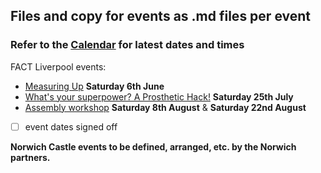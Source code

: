## Files and copy for events as .md files per event

### Refer to the [Calendar](http://bit.ly/prostheticscal "Link to calendar for events at DesktopProsthetics, note the scal bit") for latest dates and times

FACT Liverpool events:
 * [Measuring Up](MeasuringUpWorkshop.md) **Saturday 6th June**
 * [What's your superpower? A Prosthetic Hack!](ProstheticHack.md) **Saturday 25th July** 
 * [Assembly workshop](Assemblyworkshop.md) **Saturday 8th August** & **Saturday 22nd August**
* [ ] event dates signed off

**Norwich Castle events to be defined, arranged, etc. by the Norwich partners.**
